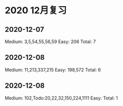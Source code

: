 # 2020 12月复习
## 2020-12-07
Medium: 3,5,54,55,56,59
Easy: 206
Total: 7
## 2020-12-08
Medium: 11,213,337,215
Easy: 198,572
Total: 6
## 2020-12-08
Medium: 102,Todo:20,22,32,150,224,1111
Easy: 
Total: 1